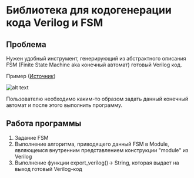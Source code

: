 # Библиотека для кодогенерации кода Verilog и FSM

## Проблема
Нужен удобный инструмент, генерирующий из абстрактного описания FSM (Finite State Machine aka конечный автомат) готовый Verilog код. 

Пример ([Источник](https://verilogguide.readthedocs.io/en/latest/verilog/fsm.html))

![alt text](imgs/MooreEdgeDetector.jpg"FSM")

Пользователю необходимо каким-то образом задать данный конечный автомат и после этого выполнить программу.

## Работа программы
1. Задание FSM
2. Выполнение алгоритма, приводящего данный FSM в Module, являющемся внутренним представлением конструкции "module" из Verilog
3. Выполнение функции export_verilog()-> String, которая выдает на выход готовый Verilog-код
